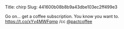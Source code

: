 Title: chirp
Slug: 441600b08b8b9a43dbe103ec2ff499e3

Go on... get a coffee subscription. You know you want to. <a href="https://t.co/xYv4MWFqmp">https://t.co/xYv4MWFqmp</a> /cc <a href="http://twitter.com/pactcoffee">@pactcoffee</a>
